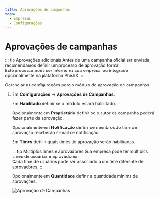```yaml
---
title: Aprovações de campanhas
tags:
  - Empresas
  - Configurações
---
```

# Aprovações de campanhas

::: tip Aprovações adicionais
Antes de uma campanha oficial ser enviada, recomendamos definir um processo de aprovação formal.<br>
Este processo pode ser interno na sua empresa, ou integrado opcionalmente na plataforma PhishX.
:::

Gerenciar as configurações para o módulo de aprovação de campanhas.

1. Em **Configurações** -> **Aprovações de Campanhas**.

   Em **Habilitado** definir se o módulo estará habilitado.

   Opcionalmente em **Proprietário** definir se o autor da campanha poderá fazer parte da aprovação.

   Opcionalmente em **Notificação** definir se membros do time de aprovação receberão e-mail de notificação.

   Em **Times** definir quais times de aprovação serão habilitados.

   ::: tip Múltiplos times e aprovadores
   Sua empresa pode ter múltiplos times de usuários e aprovadores.<br>
   Cada time de usuários pode ser associado a um time diferente de aprovadores.
   :::

   Opcionalmente em **Quantidade** definir a quantidade mínima de aprovações.

   ![Aprovação de Campanhas](https://cdn.phishx.io/phishx-docs/images/phishx_companies_campaign_approval_01.webp)
